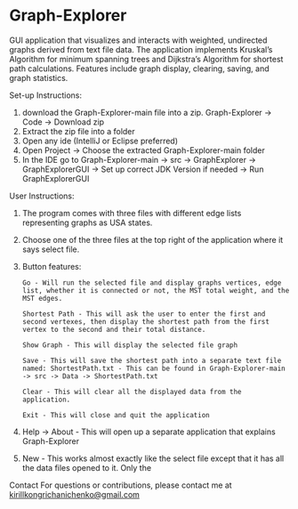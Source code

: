 # Graph-Explorer
GUI application that visualizes and interacts with weighted, undirected graphs derived from text file data. The application implements Kruskal’s Algorithm for minimum spanning trees and Dijkstra’s Algorithm for shortest path calculations. Features include graph display, clearing, saving, and graph statistics.

Set-up Instructions:
1. download the Graph-Explorer-main file into a zip. Graph-Explorer -> Code -> Download zip
2. Extract the zip file into a folder
3. Open any ide (IntelliJ or Eclipse preferred)
4. Open Project -> Choose the extracted Graph-Explorer-main folder
5. In the IDE go to Graph-Explorer-main -> src -> GraphExplorer -> GraphExplorerGUI -> Set up correct JDK Version if needed -> Run GraphExplorerGUI

User Instructions:
1. The program comes with three files with different edge lists representing graphs as USA states.
2. Choose one of the three files at the top right of the application where it says select file.
3. Button features:

       Go - Will run the selected file and display graphs vertices, edge list, whether it is connected or not, the MST total weight, and the MST edges.
   
       Shortest Path - This will ask the user to enter the first and second vertexes, then display the shortest path from the first vertex to the second and their total distance.
   
       Show Graph - This will display the selected file graph
   
       Save - This will save the shortest path into a separate text file named: ShortestPath.txt - This can be found in Graph-Explorer-main -> src -> Data -> ShortestPath.txt
   
       Clear - This will clear all the displayed data from the application.
   
       Exit - This will close and quit the application

5. Help -> About - This will open up a separate application that explains Graph-Explorer
6. New - This works almost exactly like the select file except that it has all the data files opened to it. Only the         

Contact
For questions or contributions, please contact me at kirillkongrichanichenko@gmail.com

